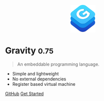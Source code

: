<p align="center">
<img src="assets/images/logo.png" height="90px" alt="Gravity Programming Language" title="Gravity Programming Language">
</p>

# Gravity <small>0.75</small>
> An embeddable programming language.

* Simple and lightweight
* No external dependencies
* Register based virtual machine

[GitHub](https://github.com/marcobambini/gravity)
[Get Started](README.md)
